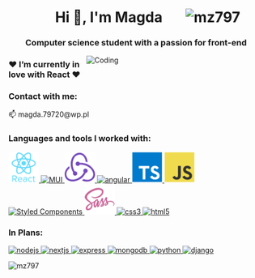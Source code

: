 <h1 align="center" style="display:flex; justify-content:space-evenly; width:100%"><span></span><span>Hi 👋, I'm Magda</span>  <img src="https://komarev.com/ghpvc/?username=mz797&label=Profile%20views&color=0e75b6&style=flat&color=blueviolet"
        alt="mz797" /></h1>


<h3 align="center">Computer science student with a passion for front-end</h3>

<img align="right" width="350" src="https://cdn.dribbble.com/users/4055494/screenshots/15215756/media/d2b66c4ca0192aa26d103448b3d1518b.gif" alt="Coding">


<h3 align="left">❤️ I’m currently in love with React ❤️</h3>

<h3 align="left">Contact with me:</h3>
<p align="left">
   📫 magda.79720@wp.pl
</p>

<h3 align="left">
    Languages ​​and tools I worked with:</h3>
<p align="left">
    <a href="https://reactjs.org/" target="_blank" title="React" rel="noreferrer">
        <img src="https://raw.githubusercontent.com/devicons/devicon/master/icons/react/react-original-wordmark.svg"
            alt="react" width="60" height="60" />
    </a>
        <a href="https://mui.com" target="_blank" title="MUI" rel="noreferrer">
        <img src="https://mui.com/static/logo.png" alt="MUI" width="60" height="60" />
    </a>
        <a href="https://redux.js.org" target="_blank" title="Redux" rel="noreferrer">
        <img src="https://raw.githubusercontent.com/devicons/devicon/master/icons/redux/redux-original.svg" alt="redux"
            width="60" height="60" style="background:#fff; " />
    </a>
    <a href="https://angular.io" target="_blank" title="Angular" rel="noreferrer">
        <img src="https://angular.io/assets/images/logos/angular/angular.svg" alt="angular" width="60" height="60" />
    </a>
    <a href="https://www.typescriptlang.org/" target="_blank" title="TypeScript" rel="noreferrer">
        <img src="https://raw.githubusercontent.com/devicons/devicon/master/icons/typescript/typescript-original.svg"
            alt="typescript" width="60" height="60" />
    </a>
    <a href="https://developer.mozilla.org/en-US/docs/Web/JavaScript" title="JavaScript" target="_blank" rel="noreferrer">
        <img src="https://raw.githubusercontent.com/devicons/devicon/master/icons/javascript/javascript-original.svg"
            alt="javascript" width="60" height="60" />
    </a>
        <a href="https://styled-components.com" target="_blank" title="Styled Components" rel="noreferrer">
        <img src="https://styled-components.com/logo.png"
            alt="Styled Components" width="60" height="60" />
    </a>
    <a href="https://sass-lang.com" target="_blank" title="SASS" rel="noreferrer">
        <img src="https://raw.githubusercontent.com/devicons/devicon/master/icons/sass/sass-original.svg" alt="sass"
            width="60" height="60" />
    </a>
    <a href="https://www.w3schools.com/css/" target="_blank" title="CSS" rel="noreferrer"> <img
            src="https://upload.wikimedia.org/wikipedia/commons/thumb/6/62/CSS3_logo.svg/2048px-CSS3_logo.svg.png"
            alt="css3" width="60" height="60" />
    </a>
    <a href="https://www.w3.org/html/" target="_blank" title="HTML5" rel="noreferrer">
        <img src="https://upload.wikimedia.org/wikipedia/commons/thumb/3/38/HTML5_Badge.svg/2048px-HTML5_Badge.svg.png"
            alt="html5" width="60" height="60" />
    </a>
</p>
<h3 align="left">
    In Plans:</h3>
    
<p align="left">
    <a href="https://nodejs.org" target="_blank" title="Node JS" rel="noreferrer">
        <img src="http://www.itnetwork.sk/images/10733/nodejs/nodejs_logo.png" alt="nodejs" width="60" height="60" />
    </a>
    <a href="https://nextjs.org/" target="_blank" title="Next JS" rel="noreferrer">
        <img src="https://decodenatura.com/static/fb8aa1bb70c9925ce1ae22dc2711b343/4e9d0/nextjs-logo.png" alt="nextjs"
            width="60" height="60" />
    </a>
    <a href="https://expressjs.com" target="_blank" title="Express JS" rel="noreferrer">
        <img src="https://encrypted-tbn0.gstatic.com/images?q=tbn:ANd9GcQ18v7qjb95jfqfBueH0PMFkla_3cPQQORDPL_pkACa7Z1IpqKY-8fkvEv75YiV5cwwRXE&usqp=CAU"
            alt="express" width="60" height="60" />
    </a>
    <a href="https://www.mongodb.com/" target="_blank" title="Mongo DB" rel="noreferrer">
        <img src="https://www.joykal.com/wp-content/uploads/2019/09/mongodb.jpg" alt="mongodb" width="60" height="60" />
    </a>
    <a href="https://www.python.org" target="_blank" title="Python" rel="noreferrer">
        <img src="https://upload.wikimedia.org/wikipedia/commons/thumb/c/c3/Python-logo-notext.svg/1200px-Python-logo-notext.svg.png" alt="python" width="60" height="60" />
    </a>
    <a href="https://www.djangoproject.com" target="_blank" title="Django" rel="noreferrer">
        <img src="https://w7.pngwing.com/pngs/159/366/png-transparent-django-python-computer-icons-logo-python-text-label-rectangle-thumbnail.png" alt="django" width="60" height="60" />
    </a>
    

        
</p>

<p><img align="left"
        src="https://github-readme-stats.vercel.app/api/top-langs?username=mz797&show_icons=true&locale=en&layout=compact"
        alt="mz797" /></p>
